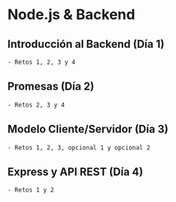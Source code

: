 # Node.js & Backend

## Introducción al Backend (Día 1)
    - Retos 1, 2, 3 y 4

## Promesas (Día 2)
    - Retos 2, 3 y 4
    
## Modelo Cliente/Servidor (Día 3)
    - Retos 1, 2, 3, opcional 1 y opcional 2
    
## Express y API REST (Día 4)
    - Retos 1 y 2
